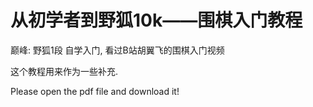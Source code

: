 # 从初学者到野狐10k——围棋入门教程

巅峰: 野狐1段
自学入门, 看过B站胡翼飞的围棋入门视频

这个教程用来作为一些补充.

Please open the pdf file and download it! 
